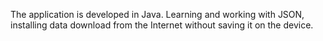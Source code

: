 The application is developed in Java.
Learning and working with JSON, installing data download from the Internet without saving it on the device.
